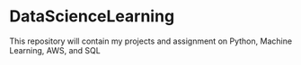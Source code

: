 # DataScienceLearning
This repository will contain my projects and assignment on Python, Machine Learning, AWS, and SQL

